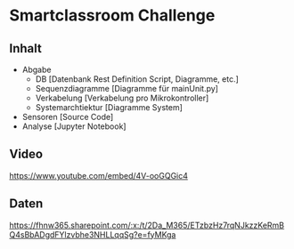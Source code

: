 # Smartclassroom Challenge
## Inhalt
- Abgabe
  - DB [Datenbank Rest Definition Script, Diagramme, etc.]
  - Sequenzdiagramme [Diagramme für mainUnit.py]
  - Verkabelung [Verkabelung pro Mikrokontroller]
  - Systemarchtiektur [Diagramme System]
- Sensoren [Source Code]
- Analyse [Jupyter Notebook] 
## Video
https://www.youtube.com/embed/4V-ooGQGic4
## Daten
https://fhnw365.sharepoint.com/:x:/t/2Da_M365/ETzbzHz7rqNJkzzKeRmBQ4sBbADgdFYlzvbhe3NHLLqqSg?e=fyMKga
